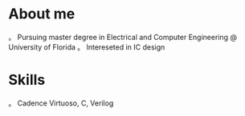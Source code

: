 # About me
。 Pursuing master degree in Electrical and Computer Engineering @ University of Florida 
。 Intereseted in IC design
# Skills
。 Cadence Virtuoso, C, Verilog

